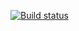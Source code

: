 [![Build status](https://ci.appveyor.com/api/projects/status/wl43mw49p8sh8xpb?svg=true)](https://ci.appveyor.com/project/mariarykhlik/aqa-web)